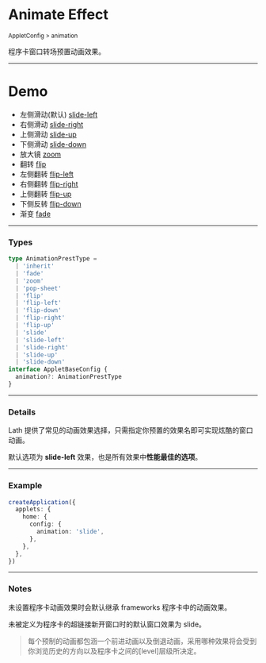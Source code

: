 # Animate Effect

<small>AppletConfig > animation</small>

程序卡窗口转场预置动画效果。

---

# Demo

- 左侧滑动(默认) <a href="#empty" preset-effect="slide-left" clone-as="empty-left">slide-left</a>
- 右侧滑动 <a href="#empty" preset-effect="slide-right" clone-as="empty-right">slide-right</a>
- 上侧滑动 <a href="#empty" preset-effect="slide-up" clone-as="empty-up">slide-up</a>
- 下侧滑动 <a href="#empty" preset-effect="slide-down" clone-as="empty-down">slide-down</a>
- 放大镜 <a href="#empty" preset-effect="zoom" clone-as="empty-zoom">zoom</a>
- 翻转 <a href="#empty" preset-effect="flip" clone-as="empty-flip">flip</a>
- 左侧翻转 <a href="#empty" preset-effect="flip-left" clone-as="empty-flip-left">flip-left</a>
- 右侧翻转 <a href="#empty" preset-effect="flip-right" clone-as="empty-flip-right">flip-right</a>
- 上侧翻转 <a href="#empty" preset-effect="flip-up" clone-as="empty-flip-up">flip-up</a>
- 下侧反转 <a href="#empty" preset-effect="flip-down" clone-as="empty-flip-down">flip-down</a>
- 渐变 <a href="#empty" preset-effect="fade" clone-as="empty-fade">fade</a>

---

<h3>Types</h3>

```ts
type AnimationPrestType =
  | 'inherit'
  | 'fade'
  | 'zoom'
  | 'pop-sheet'
  | 'flip'
  | 'flip-left'
  | 'flip-down'
  | 'flip-right'
  | 'flip-up'
  | 'slide'
  | 'slide-left'
  | 'slide-right'
  | 'slide-up'
  | 'slide-down'
interface AppletBaseConfig {
  animation?: AnimationPrestType
}
```

---

<h3>Details</h3>

Lath 提供了常见的动画效果选择，只需指定你预置的效果名即可实现炫酷的窗口动画。

默认选项为 **slide-left** 效果，也是所有效果中<b>性能最佳的选项</b>。

---

<h3>Example</h3>

```ts
createApplication({
  applets: {
    home: {
      config: {
        animation: 'slide',
      },
    },
  },
})
```

---

<h3>Notes</h3>

未设置程序卡动画效果时会默认继承 frameworks 程序卡中的动画效果。

未被定义为程序卡的超链接新开窗口时的默认窗口效果为 slide。

> 每个预制的动画都包涵一个前进动画以及倒退动画，采用哪种效果将会受到你浏览历史的方向以及程序卡之间的[level]层级所决定。

